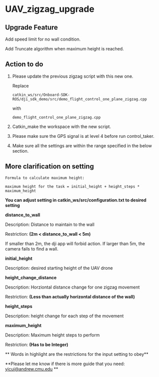 # UAV_zigzag_upgrade

## Upgrade Feature
Add speed limit for no wall condition.

Add Truncate algorithm when maximum height is reached.

## Action to do

1. Please update the previous zigzag script with this new one.
  
    Replace
    
    ```catkin_ws/src/Onboard-SDK-ROS/dji_sdk_demo/src/demo_flight_control_one_plane_zigzag.cpp```
    
    with 
    
    ```demo_flight_control_one_plane_zigzag.cpp```

2. Catkin_make the workspace with the new script.

3. Please make sure the GPS signal is at level 4 before run control_taker.

4. Make sure all the settings are within the range specified in the below section.

## More clarification on setting

```Formula to calculate maximum height:```

```maximum height for the task = initial_height + height_steps * maximum_height ```

**You can adjust setting in catkin_ws/src/configuration.txt to desired setting**


**distance_to_wall**

Description: Distance to maintain to the wall

Restriction: **(2m < distance_to_wall < 5m)** 

If smaller than 2m, the dji app will forbid action. If larger than 5m, the camera fails to find a wall.


**initial_height**

Description: desired starting height of the UAV drone


**height_change_distance**

Description: Horziontal distance change for one zigzag movement

Restriction: **(Less than actually horizontal distance of the wall)**


**height_steps**

Description: height change for each step of the movement


**maximum_height**

Description: Maximum height steps to perform

Restriction: **(Has to be Integer)**

** Words in highlight are the restrictions for the input setting to obey**


**Please let me know if there is more guide that you need: yicui@andrew.cmu.edu **
